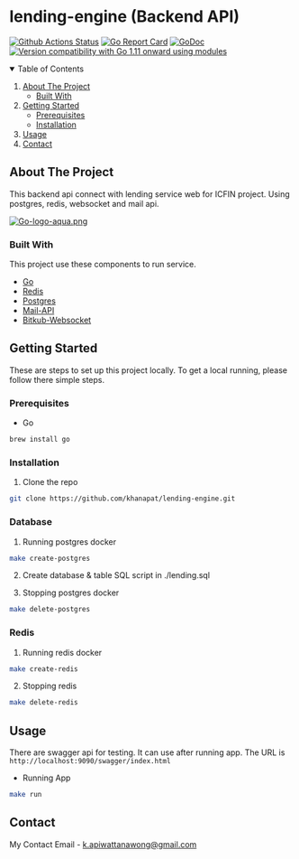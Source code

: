 # lending-engine (Backend API)

[![Github Actions Status](https://github.com/gbrlsnchs/jwt/workflows/Linux,%20macOS%20and%20Windows/badge.svg)](https://github.com/gbrlsnchs/jwt/actions)
[![Go Report Card](https://goreportcard.com/badge/github.com/gbrlsnchs/jwt)](https://goreportcard.com/report/github.com/gbrlsnchs/jwt)
[![GoDoc](https://godoc.org/github.com/gbrlsnchs/jwt?status.svg)](https://pkg.go.dev/github.com/gbrlsnchs/jwt/v3)
[![Version compatibility with Go 1.11 onward using modules](https://img.shields.io/badge/compatible%20with-go1.11+-5272b4.svg)](https://github.com/gbrlsnchs/jwt#installing)

<!-- TABLE OF CONTENTS -->
<details open="open">
  <summary>Table of Contents</summary>
  <ol>
    <li>
      <a href="#about-the-project">About The Project</a>
      <ul>
        <li><a href="#built-with">Built With</a></li>
      </ul>
    </li>
    <li>
      <a href="#getting-started">Getting Started</a>
      <ul>
        <li><a href="#prerequisites">Prerequisites</a></li>
        <li><a href="#installation">Installation</a></li>
      </ul>
    </li>
    <li><a href="#usage">Usage</a></li>
    <li><a href="#contact">Contact</a></li>
  </ol>
</details>

## About The Project

This backend api connect with lending service web for ICFIN project. Using postgres, redis, websocket and mail api.

[![Go-logo-aqua.png](https://i.postimg.cc/FHJggSg7/Go-logo-aqua.png)](https://postimg.cc/75w2qfRk)

### Built With

This project use these components to run service.

* [Go](https://golang.org) 
* [Redis](https://redis.io/)
* [Postgres](https://www.postgresql.org/)
* [Mail-API]()
* [Bitkub-Websocket]()

<!-- GETTING STARTED -->

## Getting Started

These are steps to set up this project locally. To get a local running, please follow there simple steps.

### Prerequisites

* Go
```bash
brew install go
```

### Installation

1. Clone the repo
```bash
git clone https://github.com/khanapat/lending-engine.git
```

### Database

1. Running postgres docker
```bash
make create-postgres
```

2. Create database & table
SQL script in ./lending.sql

3. Stopping postgres docker
``` bash
make delete-postgres
```

### Redis

1. Running redis docker
```bash
make create-redis
```

2. Stopping redis
```bash
make delete-redis
```

<!-- USAGE EXAMPLES -->
## Usage

There are swagger api for testing. It can use after running app. The URL is `http://localhost:9090/swagger/index.html`
* Running App
```bash
make run
```

## Contact

My Contact Email - k.apiwattanawong@gmail.com
